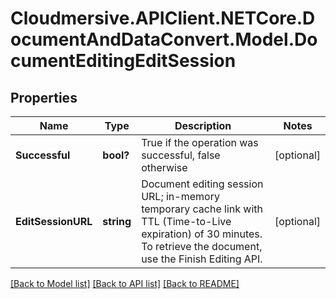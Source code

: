 # Cloudmersive.APIClient.NETCore.DocumentAndDataConvert.Model.DocumentEditingEditSession
## Properties

Name | Type | Description | Notes
------------ | ------------- | ------------- | -------------
**Successful** | **bool?** | True if the operation was successful, false otherwise | [optional] 
**EditSessionURL** | **string** | Document editing session URL; in-memory temporary cache link with TTL (Time-to-Live expiration) of 30 minutes.  To retrieve the document, use the Finish Editing API. | [optional] 

[[Back to Model list]](../README.md#documentation-for-models) [[Back to API list]](../README.md#documentation-for-api-endpoints) [[Back to README]](../README.md)

